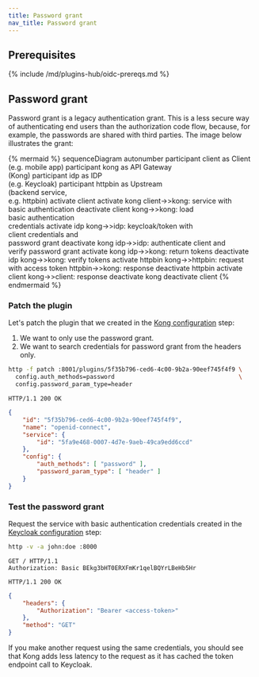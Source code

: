 ```yaml
---
title: Password grant
nav_title: Password grant
---
```


## Prerequisites

{% include /md/plugins-hub/oidc-prereqs.md %}

## Password grant

Password grant is a legacy authentication grant. This is a less secure way of
authenticating end users than the authorization code flow, because, for example,
the passwords are shared with third parties. The image below illustrates the grant:

<!--vale off-->
{% mermaid %}
sequenceDiagram
    autonumber
    participant client as Client <br>(e.g. mobile app)
    participant kong as API Gateway <br>(Kong)
    participant idp as IDP <br>(e.g. Keycloak)
    participant httpbin as Upstream <br>(backend service,<br> e.g. httpbin)
    activate client
    activate kong
    client->>kong: service with<br>basic authentication
    deactivate client
    kong->>kong: load <br>basic authentication<br>credentials
    activate idp
    kong->>idp: keycloak/token with<br>client credentials and<br>password grant
    deactivate kong
    idp->>idp: authenticate client and<br>verify password grant
    activate kong
    idp->>kong: return tokens
    deactivate idp
    kong->>kong: verify tokens
    activate httpbin
    kong->>httpbin: request with access token
    httpbin->>kong: response
    deactivate httpbin
    activate client
    kong->>client: response
    deactivate kong
    deactivate client
{% endmermaid %}
<!--vale on-->

### Patch the plugin

Let's patch the plugin that we created in the [Kong configuration](#prerequisites) step:

1. We want to only use the password grant.
2. We want to search credentials for password grant from the headers only.

```bash
http -f patch :8001/plugins/5f35b796-ced6-4c00-9b2a-90eef745f4f9 \
  config.auth_methods=password                                   \
  config.password_param_type=header
```
```http
HTTP/1.1 200 OK
```
```json
{
    "id": "5f35b796-ced6-4c00-9b2a-90eef745f4f9",
    "name": "openid-connect",
    "service": {
        "id": "5fa9e468-0007-4d7e-9aeb-49ca9edd6ccd"
    },
    "config": {
        "auth_methods": [ "password" ],
        "password_param_type": [ "header" ]
    }
}
```

### Test the password grant

Request the service with basic authentication credentials created in the [Keycloak configuration](#prerequisites) step:

```bash
http -v -a john:doe :8000
```
```http
GET / HTTP/1.1
Authorization: Basic BEkg3bHT0ERXFmKr1qelBQYrLBeHb5Hr
```
```http
HTTP/1.1 200 OK
```
```json
{
    "headers": {
        "Authorization": "Bearer <access-token>"
    },
    "method": "GET"
}
   ```

If you make another request using the same credentials, you should see that Kong adds less
latency to the request as it has cached the token endpoint call to Keycloak.
